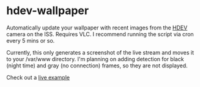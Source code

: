 hdev-wallpaper
==============

Automatically update your wallpaper with recent images from the [HDEV](http://www.ustream.tv/channel/iss-hdev-payload) camera on the ISS. Requires VLC. I recommend running the script via cron every 5 mins or so. 

Currently, this only generates a screenshot of the live stream and moves it to your /var/www directory. I'm planning on adding detection for black (night time) and gray (no connection) frames, so they are not displayed. 

Check out a [live example](http://billeberly.com/hdev/hdev.jpg)

